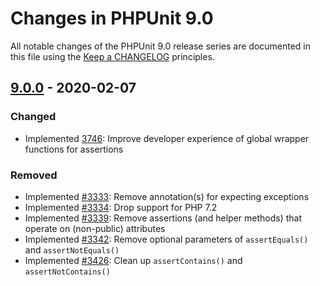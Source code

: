 # Changes in PHPUnit 9.0

All notable changes of the PHPUnit 9.0 release series are documented in this file using the [Keep a CHANGELOG](http://keepachangelog.com/) principles.

## [9.0.0] - 2020-02-07

### Changed

* Implemented [3746](https://github.com/sebastianbergmann/phpunit/issues/3746): Improve developer experience of global wrapper functions for assertions

### Removed

* Implemented [#3333](https://github.com/sebastianbergmann/phpunit/issues/3333): Remove annotation(s) for expecting exceptions
* Implemented [#3334](https://github.com/sebastianbergmann/phpunit/issues/3334): Drop support for PHP 7.2
* Implemented [#3339](https://github.com/sebastianbergmann/phpunit/issues/3339): Remove assertions (and helper methods) that operate on (non-public) attributes
* Implemented [#3342](https://github.com/sebastianbergmann/phpunit/issues/3342): Remove optional parameters of `assertEquals()` and `assertNotEquals()`
* Implemented [#3426](https://github.com/sebastianbergmann/phpunit/issues/3426): Clean up `assertContains()` and `assertNotContains()`

[9.0.0]: https://github.com/sebastianbergmann/phpunit/compare/8.5...master

